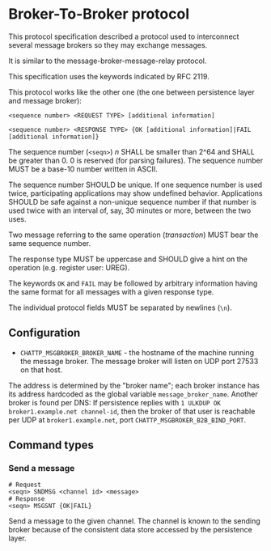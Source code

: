 # Broker-To-Broker protocol

This protocol specification described a protocol used to interconnect several message brokers so they
may exchange messages.

It is similar to the message-broker-message-relay protocol.

This specification uses the keywords indicated by RFC 2119.

This protocol works like the other one (the one between persistence layer and message broker):

    <sequence number> <REQUEST TYPE> [additional information]

    <sequence number> <RESPONSE TYPE> {OK [additional information]|FAIL [additional information]}

The sequence number (`<seqn>`) *n* SHALL be smaller than 2^64 and SHALL be greater than 0. 0 is reserved (for parsing failures).
The sequence number MUST be a base-10 number written in ASCII.

The sequence number SHOULD be unique. If one sequence number is used twice, participating applications may show
undefined behavior. Applications SHOULD be safe against a non-unique sequence number if that number is used
twice with an interval of, say, 30 minutes or more, between the two uses.

Two message referring to the same operation (*transaction*) MUST bear the same sequence number.

The response type MUST be uppercase and SHOULD give a hint on the operation (e.g. register user: UREG).

The keywords `OK` and `FAIL` may be followed by arbitrary information having the same format for all messages with
a given response type.

The individual protocol fields MUST be separated by newlines (`\n`).

## Configuration

* `CHATTP_MSGBROKER_BROKER_NAME` - the hostname of the machine running the message broker. The message broker will listen on UDP port 27533 on that host.

The address is determined by the "broker name"; each broker instance has its address hardcoded as the global
variable `message_broker_name`. Another broker is found per DNS: If persistence replies with `1 ULKDUP OK broker1.example.net channel-id`,
then the broker of that user is reachable per UDP at `broker1.example.net`, port `CHATTP_MSGBROKER_B2B_BIND_PORT`.

## Command types

### Send a message

    # Request
    <seqn> SNDMSG <channel id> <message>
    # Response
    <seqn> MSGSNT {OK|FAIL}

Send a message to the given channel. The channel is known to the sending broker because of the consistent data store
accessed by the persistence layer.

